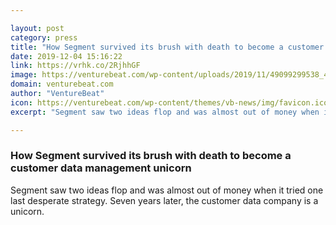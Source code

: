 ```yaml
---

layout: post
category: press
title: "How Segment survived its brush with death to become a customer data management unicorn"
date: 2019-12-04 15:16:22
link: https://vrhk.co/2RjhhGF
image: https://venturebeat.com/wp-content/uploads/2019/11/49099299538_4e78cc21f6_k.jpg?w=1200&strip=all
domain: venturebeat.com
author: "VentureBeat"
icon: https://venturebeat.com/wp-content/themes/vb-news/img/favicon.ico
excerpt: "Segment saw two ideas flop and was almost out of money when it tried one last desperate strategy. Seven years later, the customer data company is a unicorn."

---
```


### How Segment survived its brush with death to become a customer data management unicorn

Segment saw two ideas flop and was almost out of money when it tried one last desperate strategy. Seven years later, the customer data company is a unicorn.